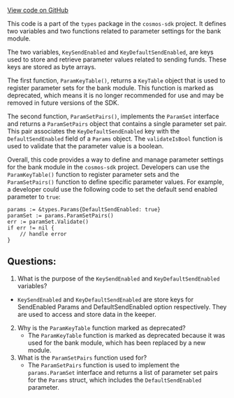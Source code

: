 [View code on GitHub](https://github.com/cosmos/cosmos-sdk/blob/main/x/bank/types/params_legacy.go)

This code is a part of the `types` package in the `cosmos-sdk` project. It defines two variables and two functions related to parameter settings for the bank module.

The two variables, `KeySendEnabled` and `KeyDefaultSendEnabled`, are keys used to store and retrieve parameter values related to sending funds. These keys are stored as byte arrays.

The first function, `ParamKeyTable()`, returns a `KeyTable` object that is used to register parameter sets for the bank module. This function is marked as deprecated, which means it is no longer recommended for use and may be removed in future versions of the SDK.

The second function, `ParamSetPairs()`, implements the `ParamSet` interface and returns a `ParamSetPairs` object that contains a single parameter set pair. This pair associates the `KeyDefaultSendEnabled` key with the `DefaultSendEnabled` field of a `Params` object. The `validateIsBool` function is used to validate that the parameter value is a boolean.

Overall, this code provides a way to define and manage parameter settings for the bank module in the `cosmos-sdk` project. Developers can use the `ParamKeyTable()` function to register parameter sets and the `ParamSetPairs()` function to define specific parameter values. For example, a developer could use the following code to set the default send enabled parameter to `true`:

```
params := &types.Params{DefaultSendEnabled: true}
paramSet := params.ParamSetPairs()
err := paramSet.Validate()
if err != nil {
    // handle error
}
```
## Questions: 
 1. What is the purpose of the `KeySendEnabled` and `KeyDefaultSendEnabled` variables?
   - `KeySendEnabled` and `KeyDefaultSendEnabled` are store keys for SendEnabled Params and DefaultSendEnabled option respectively. They are used to access and store data in the keeper.
2. Why is the `ParamKeyTable` function marked as deprecated?
   - The `ParamKeyTable` function is marked as deprecated because it was used for the bank module, which has been replaced by a new module. 
3. What is the `ParamSetPairs` function used for?
   - The `ParamSetPairs` function is used to implement the `params.ParamSet` interface and returns a list of parameter set pairs for the `Params` struct, which includes the `DefaultSendEnabled` parameter.